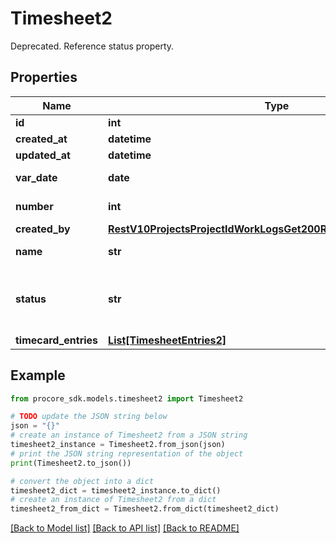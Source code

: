 # Timesheet2

Deprecated. Reference status property.

## Properties

Name | Type | Description | Notes
------------ | ------------- | ------------- | -------------
**id** | **int** | ID | [optional] 
**created_at** | **datetime** | Created at | [optional] 
**updated_at** | **datetime** | Updated at | [optional] 
**var_date** | **date** | Timesheet date | [optional] 
**number** | **int** | Timesheet number | [optional] 
**created_by** | [**RestV10ProjectsProjectIdWorkLogsGet200ResponseInnerCreatedBy**](RestV10ProjectsProjectIdWorkLogsGet200ResponseInnerCreatedBy.md) |  | [optional] 
**name** | **str** | Timesheet name | [optional] 
**status** | **str** | The approval status of the Timesheet | [optional] 
**timecard_entries** | [**List[TimesheetEntries2]**](TimesheetEntries2.md) |  | [optional] 

## Example

```python
from procore_sdk.models.timesheet2 import Timesheet2

# TODO update the JSON string below
json = "{}"
# create an instance of Timesheet2 from a JSON string
timesheet2_instance = Timesheet2.from_json(json)
# print the JSON string representation of the object
print(Timesheet2.to_json())

# convert the object into a dict
timesheet2_dict = timesheet2_instance.to_dict()
# create an instance of Timesheet2 from a dict
timesheet2_from_dict = Timesheet2.from_dict(timesheet2_dict)
```
[[Back to Model list]](../README.md#documentation-for-models) [[Back to API list]](../README.md#documentation-for-api-endpoints) [[Back to README]](../README.md)



